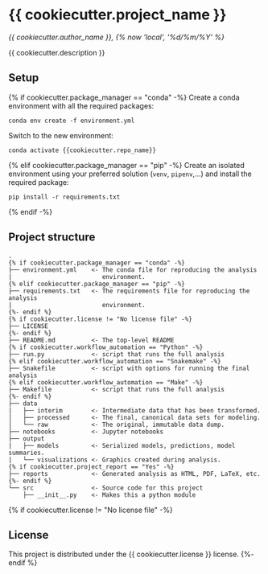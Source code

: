 # {{ cookiecutter.project_name }}

*{{ cookiecutter.author_name }}, {% now 'local', '%d/%m/%Y' %}*

{{ cookiecutter.description }}

## Setup

{% if cookiecutter.package_manager == "conda" -%}
Create a conda environment with all the required packages: 
```
conda env create -f environment.yml
```
Switch to the new environment:
```
conda activate {{cookiecutter.repo_name}}
```
{% elif cookiecutter.package_manager == "pip" -%}
Create an isolated environment using your preferred solution 
(`venv`, `pipenv`,...) and install the required package: 
```
pip install -r requirements.txt
```
{% endif -%}

## Project structure
```
.
{% if cookiecutter.package_manager == "conda" -%}
├── environment.yml    <- The conda file for reproducing the analysis    
|                         environment.
{% elif cookiecutter.package_manager == "pip" -%}
├── requirements.txt   <- The requirements file for reproducing the analysis 
|                         environment.
{%- endif %} 
{% if cookiecutter.license != "No license file" -%}
├── LICENSE
{%- endif %}
├── README.md          <- The top-level README
{% if cookiecutter.workflow_automation == "Python" -%}
├── run.py             <- script that runs the full analysis
{% elif cookiecutter.workflow_automation == "Snakemake" -%}
├── Snakefile          <- script with options for running the final analysis
{% elif cookiecutter.workflow_automation == "Make" -%}
├── Makefile           <- script that runs the full analysis
{%- endif %}
├── data
|   ├── interim        <- Intermediate data that has been transformed.
│   ├── processed      <- The final, canonical data sets for modeling.
│   └── raw            <- The original, immutable data dump.
├── notebooks          <- Jupyter notebooks
├── output             
|   ├── models         <- Serialized models, predictions, model summaries.
|   └── visualizations <- Graphics created during analysis.
{% if cookiecutter.project_report == "Yes" -%}
├── reports            <- Generated analysis as HTML, PDF, LaTeX, etc.
{%- endif %}
└── src                <- Source code for this project
    ├── __init__.py    <- Makes this a python module
```
    
{% if cookiecutter.license != "No license file" -%}
## License

This project is distributed under the  {{ cookiecutter.license }} license.
{%- endif %}